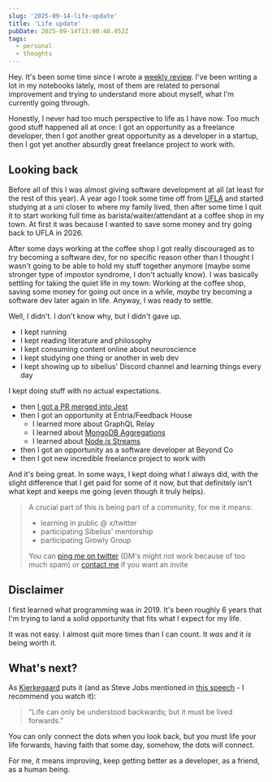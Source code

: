 ```yaml
---
slug: '2025-09-14-life-update'
title: 'Life update'
pubDate: 2025-09-14T13:00:48.452Z
tags:
  - personal
  - thoughts
---
```


Hey. It's been some time since I wrote a [weekly review](/blog/2025-07-27-weekly-update). I've been writing a lot in my notebooks lately, most of them are related to personal improvement and trying to understand more about myself, what I'm currently going through.

Honestly, I never had too much perspective to life as I have now. Too much good stuff happened all at once: I got an opportunity as a freelance developer, then I got another great opportunity as a developer in a startup, then I got yet another absurdly great freelance project to work with.

## Looking back

Before all of this I was almost giving software development at all (at least for the rest of this year). A year ago I took some time off from [UFLA](https://ufla.br) and started studying at a uni closer to where my family lived, then after some time I quit it to start working full time as barista/waiter/attendant at a coffee shop in my town. At first it was because I wanted to save some money and try going back to UFLA in 2026.

After some days working at the coffee shop I got really discouraged as to try becoming a software dev, for no specific reason other than I thought I wasn't going to be able to hold my stuff together anymore (maybe some stronger type of impostor syndrome, I don't actually know). I was basically settling for taking the quiet life in my town: Working at the coffee shop, saving some money for going out once in a while, _maybe_ try becoming a software dev later again in life. Anyway, I was ready to settle.

Well, I didn't. I don't know why, but I didn't gave up.

- I kept running
- I kept reading literature and philosophy
- I kept consuming content online about neuroscience
- I kept studying one thing or another in web dev
- I kept showing up to sibelius' Discord channel and learning things every day

I kept doing stuff with no actual expectations.

- then [I got a PR merged into Jest](https://x.com/gusdantas/status/1930229828919194027)
- then I got an opportunity at Entria/Feedback House
  - I learned more about GraphQL Relay
  - I learned about [MongoDB Aggregations](/blog/about-mongodb-aggregations)
  - I learned about [Node.js Streams](/blog/using-nodejs-streams-to-optimize-processes)
- then I got an opportunity as a software developer at Beyond Co
- then I got new incredible freelance project to work with

And it's being great. In some ways, I kept doing what I always did, with the slight difference that I get paid for some of it now, but that definitely isn't what kept and keeps me going (even though it truly helps).

> A crucial part of this is being part of a community, for me it means:
>
> - learning in public @ x/twitter
> - participating Sibelius' mentorship
> - participating Growly Group
>
> You can [ping me on twitter](x.com/gusdantas) (DM's might not work because of too much spam) or [contact me](/contact) if you want an invite

## Disclaimer

I first learned what programming was in 2019. It's been roughly 6 years that I'm trying to land a solid opportunity that fits what I expect for my life.

It was not easy. I almost quit more times than I can count. It _was_ and it _is_ being worth it.

## What's next?

As [Kierkegaard](https://wikipedia.org/wiki/Søren_Kierkegaard) puts it (and as Steve Jobs mentioned in [this speech](https://www.youtube.com/watch?v=UF8uR6Z6KLc) - I recommend you watch it):

> "Life can only be understood backwards; but it must be lived forwards."

You can only connect the dots when you look back, but you must life your life forwards, having faith that some day, somehow, the dots will connect.

For me, it means improving, keep getting better as a developer, as a friend, as a human being.
